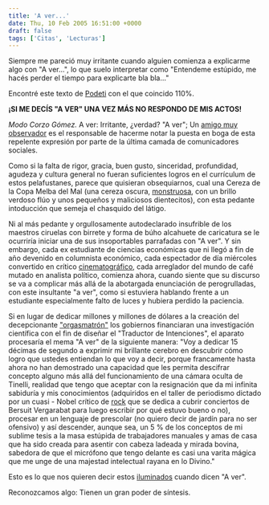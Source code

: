 ```yaml
---
title: 'A ver...'
date: Thu, 10 Feb 2005 16:51:00 +0000
draft: false
tags: ['Citas', 'Lecturas']
---
```


Siempre me pareció muy irritante cuando alguien comienza a explicarme algo con "A ver...", 
lo que suelo interpretar como "Entendeme estúpido, me hacés perder el tiempo 
para explicarte bla bla..." 

Encontré este texto de [Podeti](http://weblogs.clarin.com/podeti/) con el que coincido 110%. 

**¡SI ME DECÍS "A VER" UNA VEZ MÁS NO RESPONDO DE MIS ACTOS!** 

_Modo Corzo Gómez._ A ver: Irritante, ¿verdad? "A ver"; Un [amigo muy observador](http://sabrocito.8k.com/fayo.htm) 
es el responsable de hacerme notar la puesta en boga de esta repelente expresión 
por parte de la última camada de comunicadores sociales. 

Como si la falta de rigor, gracia, buen gusto, sinceridad, profundidad, agudeza y 
cultura general no fueran suficientes logros en el currículum de estos pelafustanes, 
parece que quisieran obsequiarnos, cual una Cereza de la Copa Melba del Mal 
(una cereza oscura, [monstruosa](http://davidguy.brinkster.net/toptrumps/horror/set1/), con un brillo verdoso flúo y unos pequeños 
y maliciosos dientecitos), con esta pedante intoducción que semeja el chasquido del látigo. 

Ni al más pedante y orgullosamente autodeclarado insufrible de los maestros ciruelas con birrete y 
forma de búho alcahuete de caricatura se le ocurriría iniciar una de sus 
insoportables parrafadas con "A ver". Y sin embargo, cada ex estudiante de 
ciencias económicas que ni llegó a fin de año devenido en columnista económico, 
cada espectador de día miércoles convertido en crítico [cinematográfico](http://www.shillpages.com/movies/index2.shtml), 
cada arreglador del mundo de café mutado en analista político, comienza ahora, 
cuando siente que su discurso se va a complicar más allá de la abotargada enunciación 
de perogrulladas, con este insultante "a ver", como si estuviera hablando frente 
a un estudiante especialmente falto de luces y hubiera perdido la paciencia. 

Si en lugar de dedicar millones y millones de dólares a la creación del decepcionante ["orgasmatrón"](http://www.orgasmatron.com.au/index2.html) 
los gobiernos financiaran una investigación científica con el fin de diseñar el "Traductor de Intenciones", 
el aparato procesaría el mema "A ver" de la siguiente manera: "Voy a dedicar 15 décimas de segundo a exprimir 
mi brillante cerebro en descubrir cómo logro que ustedes entiendan lo que voy 
a decir, porque francamente hasta ahora no han demostrado una capacidad que les 
permita descifrar concepto alguno más allá del funcionamiento de una cámara 
oculta de Tinelli, realidad que tengo que aceptar con la resignación que da mi 
infinita sabiduría y mis conocimientos (adquiridos en el taller de periodismo dictado por 
un cuasi - Nobel crítico de [rock](http://www.compfused.com/directlink/603) 
que se dedica a cubrir conciertos de Bersuit Vergarabat para luego escribir por qué estuvo 
bueno o no), procesar en un lenguaje de prescolar (no quiero decir de jardín para no ser ofensivo) 
y así descender, aunque sea, un 5 % de los conceptos de mi sublime tesis a la 
masa estúpida de trabajadores manuales y amas de casa que ha sido creada para 
asentir con cabeza ladeada y mirada bovina, sabedora de que el micrófono que tengo 
delante es casi una varita mágica que me unge de una majestad intelectual rayana en lo Divino." 

Esto es lo que nos quieren decir estos [iluminados](http://www.lighthousefriends.com/) cuando dicen "A ver". 

Reconozcamos algo: Tienen un gran poder de síntesis.
